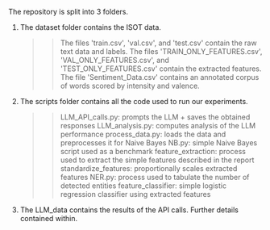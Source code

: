 The repository is split into 3 folders.

1) The dataset folder contains the ISOT data.

   >> The files 'train.csv', 'val.csv', and 'test.csv' contain the raw text data and labels.
   >> The files 'TRAIN_ONLY_FEATURES.csv', 'VAL_ONLY_FEATURES.csv', and 'TEST_ONLY_FEATURES.csv' contain the extracted features.
   >> The file 'Sentiment_Data.csv' contains an annotated corpus of words scored by intensity and valence.

2) The scripts folder contains all the code used to run our experiments.

   >> LLM_API_calls.py: prompts the LLM + saves the obtained responses
   >> LLM_analysis.py: computes analysis of the LLM performance
   >> process_data.py: loads the data and preprocesses it for Naive Bayes
   >> NB.py: simple Naive Bayes script used as a benchmark
   >> feature_extraction: process used to extract the simple features described in the report
   >> standardize_features: proportionally scales extracted features
   >> NER.py: process used to tabulate the number of detected entities
   >> feature_classifier: simple logistic regression classifier using extracted features

3) The LLM_data contains the results of the API calls. Further details contained within.

